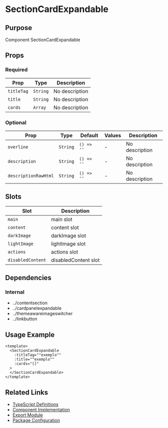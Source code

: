 # SectionCardExpandable

## Purpose

Component SectionCardExpandable

## Props

### Required

| Prop       | Type     | Description    |
| ---------- | -------- | -------------- |
| `titleTag` | `String` | No description |
| `title`    | `String` | No description |
| `cards`    | `Array`  | No description |

### Optional

| Prop                 | Type     | Default    | Values | Description    |
| -------------------- | -------- | ---------- | ------ | -------------- |
| `overline`           | `String` | `() => ''` | -      | No description |
| `description`        | `String` | `() => ''` | -      | No description |
| `descriptionRawHtml` | `String` | `() => ''` | -      | No description |

## Slots

| Slot              | Description          |
| ----------------- | -------------------- |
| `main`            | main slot            |
| `content`         | content slot         |
| `darkImage`       | darkImage slot       |
| `lightImage`      | lightImage slot      |
| `actions`         | actions slot         |
| `disabledContent` | disabledContent slot |

## Dependencies

### Internal

- ../contentsection
- ../cardpanelexpandable
- ../themeawareimageswitcher
- ../linkbutton

## Usage Example

```vue
<template>
  <SectionCardExpandable
    :titleTag=""exemplo""
    :title=""exemplo""
    :cards="[]"
  >
  </SectionCardExpandable>
</template>
```

## Related Links

- [TypeScript Definitions](./SectionCardExpandable.d.ts)
- [Component Implementation](./SectionCardExpandable.vue)
- [Export Module](./sectioncardexpandable.js)
- [Package Configuration](./package.json)
